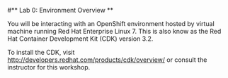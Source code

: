 #** Lab 0: Environment Overview **

You will be interacting with an OpenShift environment hosted by
virtual machine running Red Hat Enterprise Linux 7. This is also
know as the Red Hat Container Development Kit (CDK) version 3.2.

To install the CDK, visit http://developers.redhat.com/products/cdk/overview/
or consult the instructor for this workshop.
